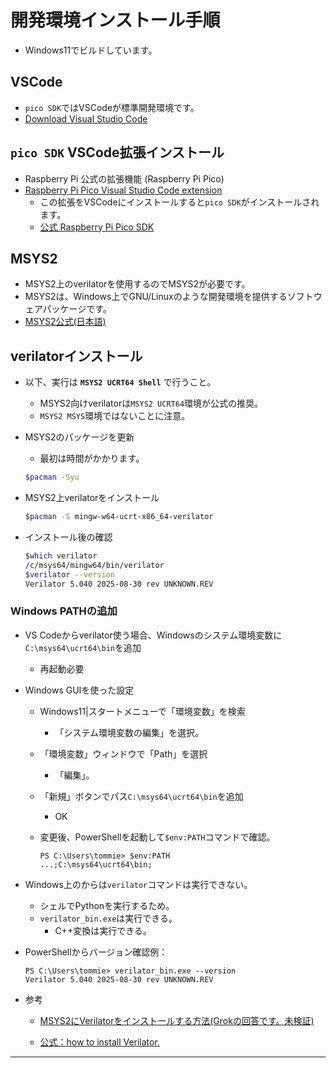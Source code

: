 # 開発環境インストール手順

- Windows11でビルドしています。

## VSCode

- `pico SDK`ではVSCodeが標準開発環境です。
- [Download Visual Studio Code](https://code.visualstudio.com/download)

## `pico SDK` VSCode拡張インストール

- Raspberry Pi 公式の拡張機能 (Raspberry Pi Pico)
- [Raspberry Pi Pico Visual Studio Code extension](https://github.com/raspberrypi/pico-vscode)
  - この拡張をVSCodeにインストールすると`pico SDK`がインストールされます。
  - [公式 Raspberry Pi Pico SDK](https://github.com/raspberrypi/pico-sdk)

## MSYS2

- MSYS2上のverilatorを使用するのでMSYS2が必要です。
- MSYS2は、Windows上でGNU/Linuxのような開発環境を提供するソフトウェアパッケージです。
- [MSYS2公式(日本語)](https://www-msys2-org.translate.goog/?_x_tr_sl=en&_x_tr_tl=ja)

## verilatorインストール

- 以下、実行は __`MSYS2 UCRT64 Shell`__ で行うこと。
  - MSYS2向けverilatorは`MSYS2 UCRT64`環境が公式の推奨。
  - `MSYS2 MSYS`環境ではないことに注意。

- MSYS2のパッケージを更新
  - 最初は時間がかかります。

  ```bash
  $pacman -Syu
  ```

- MSYS2上verilatorをインストール

  ```bash
  $pacman -S mingw-w64-ucrt-x86_64-verilator
  ```

- インストール後の確認

  ```bash
  $which verilator
  /c/msys64/mingw64/bin/verilator
  $verilator --version
  Verilator 5.040 2025-08-30 rev UNKNOWN.REV
  ```

### Windows PATHの追加

- VS Codeからverilator使う場合、Windowsのシステム環境変数に `C:\msys64\ucrt64\bin`を追加
  - 再起動必要
- Windows GUIを使った設定
  - Windows11|スタートメニューで「環境変数」を検索
    - 「システム環境変数の編集」を選択。
  - 「環境変数」ウィンドウで「Path」を選択
    - 「編集」。
  - 「新規」ボタンでパス`C:\msys64\ucrt64\bin`を追加
    - OK
  - 変更後、PowerShellを起動して`$env:PATH`コマンドで確認。

    ```text
    PS C:\Users\tommie> $env:PATH
    ...;C:\msys64\ucrt64\bin;
    ```

- Windows上のからは`verilator`コマンドは実行できない。
  - シェルでPythonを実行するため。
  - `verilator_bin.exe`は実行できる。
    - C++変換は実行できる。
- PowerShellからバージョン確認例：

  ```text
  PS C:\Users\tommie> verilator_bin.exe --version
  Verilator 5.040 2025-08-30 rev UNKNOWN.REV
  ```

- 参考
  - [MSYS2にVerilatorをインストールする方法(Grokの回答です。未検証)](./14-verilator-MSYS2.pdf)

  - [公式：how to install Verilator.](https://verilator.org/guide/latest/install.html)

---

